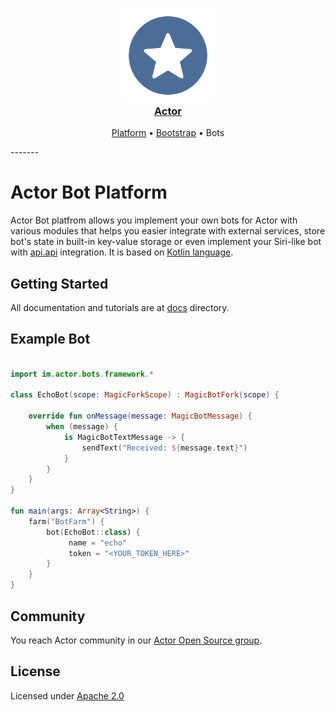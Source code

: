 <h3 align="center">
  <a href="https://github.com/actorapp/actor-platform">
    <img src="docs/assets/Actor_Logo.png" width="150" />
    <br />
    Actor
  </a>
</h3>
<p align="center">
  <a href="https://github.com/actorapp/actor-platform">Platform</a> &bull; 
  <a href="https://github.com/actorapp/actor-bootstrap">Bootstrap</a> &bull; 
  Bots
</p>
-------

# Actor Bot Platform

Actor Bot platfrom allows you implement your own bots for Actor with various modules that helps you easier integrate with external services, store bot's state in built-in key-value storage or even implement your Siri-like bot with [api.api](https://api.ai/) integration. It is based on [Kotlin language](https://kotlinlang.org).

## Getting Started

All documentation and tutorials are at [docs](docs) directory.

## Example Bot

```kotlin

import im.actor.bots.framework.*

class EchoBot(scope: MagicForkScope) : MagicBotFork(scope) {

    override fun onMessage(message: MagicBotMessage) {
        when (message) {
            is MagicBotTextMessage -> {
                sendText("Received: ${message.text}")
            }
        }
    }
}

fun main(args: Array<String>) {
    farm("BotFarm") {
        bot(EchoBot::class) {
             name = "echo"
             token = "<YOUR_TOKEN_HERE>"
        }
    }
}
```

## Community

You reach Actor community in our [Actor Open Source group](https://actor.im/oss).

## License

Licensed under [Apache 2.0](LICENSE)
